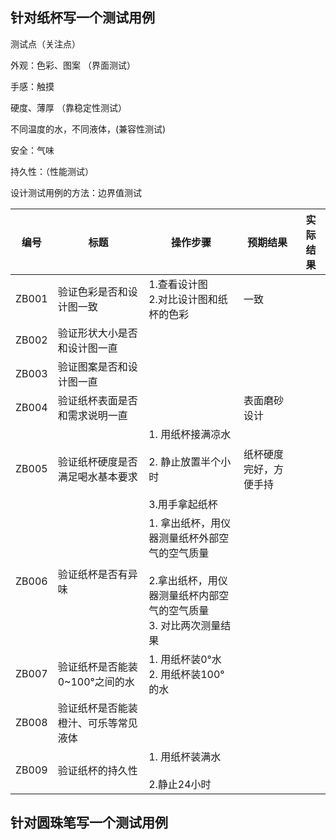 ## 针对纸杯写一个测试用例

测试点（关注点）

外观：色彩、图案 （界面测试）

手感：触摸

硬度、薄厚 （靠稳定性测试）

不同温度的水，不同液体，(兼容性测试)

安全：气味

持久性：（性能测试）

设计测试用例的方法：边界值测试

| 编号  | 标题                                 | 操作步骤                                                     | 预期结果               | 实际结果 |
| ----- | ------------------------------------ | ------------------------------------------------------------ | ---------------------- | -------- |
| ZB001 | 验证色彩是否和设计图一致             | 1.查看设计图<br />2.对比设计图和纸杯的色彩                   | 一致                   |          |
| ZB002 | 验证形状大小是否和设计图一直         |                                                              |                        |          |
| ZB003 | 验证图案是否和设计图一直             |                                                              |                        |          |
| ZB004 | 验证纸杯表面是否和需求说明一直       |                                                              | 表面磨砂设计           |          |
| ZB005 | 验证纸杯硬度是否满足喝水基本要求     | 1. 用纸杯接满凉水<br /><br />2. 静止放置半个小时<br /><br />3.用手拿起纸杯 | 纸杯硬度完好，方便手持 |          |
| ZB006 | 验证纸杯是否有异味                   | 1. 拿出纸杯，用仪器测量纸杯外部空气的空气质量<br /><br />2.拿出纸杯，用仪器测量纸杯内部空气的空气质量<br />3. 对比两次测量结果 |                        |          |
| ZB007 | 验证纸杯是否能装0~100°之间的水       | 1. 用纸杯装0°水<br />2. 用纸杯装100°的水                     |                        |          |
| ZB008 | 验证纸杯是否能装橙汁、可乐等常见液体 |                                                              |                        |          |
| ZB009 | 验证纸杯的持久性                     | 1. 用纸杯装满水<br /><br />2.静止24小时                      |                        |          |



## 针对圆珠笔写一个测试用例